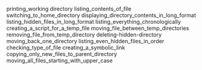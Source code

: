 printing_working directory
listing_contents_of_file
switching_to_home_directory
displaying_directory_contents_in_long_format
listing_hidden_files_in_long_format
listing_everything_chronologically
creating_a_script_for_a_temp_file
moving_file_between_temp_directories
removing_file_from_temp_directory
deleting-hidden-directory
moving_back_one_directory
listing_even_hidden_files_in_order
checking_type_of_file
creating_a_symbolic_link
copying_only_new_files_to_parent_directory
moving_all_files_starting_with_upper_case
